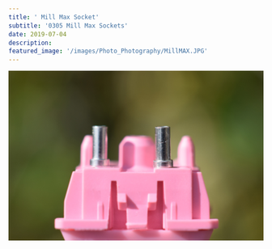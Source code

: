 ```yaml
---
title: ' Mill Max Socket'
subtitle: '0305 Mill Max Sockets'
date: 2019-07-04
description: 
featured_image: '/images/Photo_Photography/MillMAX.JPG'
---
```



<div class="gallery" data-columns="1">
    <img src="/images/Photo_Photography/MillMax.JPG">
</div>
